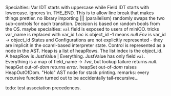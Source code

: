 Specialties:
    Var IDT starts with uppercase while Field IDT starts with lowercase. 
    ignores \n. THE_END. This is to allow line break that makes things prettier. 
    no library importing
    ||| (parallelism) randomly swaps the two sub-controls for each transition. Decision is based on random bools from the OS. 
maybe specialties:
    `val` field is exposed to users of miniOO. 
tricks
    var_name is replaced with var_id
    *Loc* is object_id
        -1 means *null*
    *Env* is var_id -> object_id
    States and Configurations are not explicitly represented - they are implicit in the ocaml-based interpreter state. 
    Control is represented as a node in the AST. 
    Heap is a list of heapRows. The list index is the object_id. A heapRow is JustValue | Everything. JustValue has only field `val`. Everything is a map of field_name -> *Tva*, but lookup failure returns *null*. 
    heapGet out-of-*dom* returns *error*. 
    heapSet out-of-*dom* raises HeapOutOfDom. 
    "Hold" AST node for stack printing. 
remarks:
    every recursive function turned out to be accidentally tail-recursive...

todo:
    test association precedences. 
